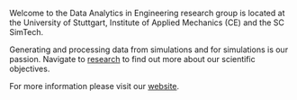 Welcome to the Data Analytics in Engineering research group is located at the University of Stuttgart, Institute of Applied Mechanics (CE) and the SC SimTech.

Generating and processing data from simulations and for simulations is our passion. Navigate to [research](https://www.mib.uni-stuttgart.de/dae/research/) to find out more about our scientific objectives.

For more information please visit our [website](https://www.mib.uni-stuttgart.de/dae/).
